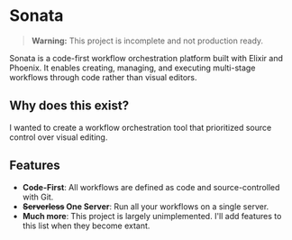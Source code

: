 # Sonata

> **Warning:** This project is incomplete and not production ready.

Sonata is a code-first workflow orchestration platform built with Elixir and Phoenix. It enables creating,
managing, and executing multi-stage workflows through code rather than visual editors.

## Why does this exist?

I wanted to create a workflow orchestration tool that prioritized source control over visual editing.

## Features

* **Code-First**: All workflows are defined as code and source-controlled with Git.
* **~~Serverless~~ One Server**: Run all your workflows on a single server.
* **Much more**: This project is largely unimplemented. I'll add features to this list when they become extant.
